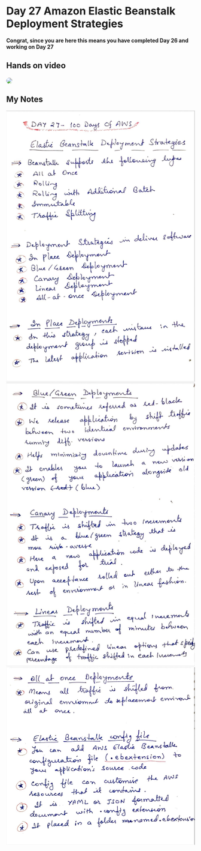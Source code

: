 # Day 27 Amazon Elastic Beanstalk Deployment Strategies

**Congrat, since you are here this means you have completed Day 26 and working on Day 27**

## Hands on video
<a href="https://youtu.be/8DX_QdfCZTQ">
<img src="https://i3.ytimg.com/vi/8DX_QdfCZTQ/hqdefault.jpg" align="center" width="200" style="border-radius:40px" />
</a>

## My Notes
  ![1](./images/4917d14cddf21f7d523f99985dfcb979adbabc49.jpeg)
  ![2](./images/fdd34d68420fdc2da4931900175d72dec689f709.jpeg)
  ![3](./images/4208b0ac29338b9a54c64845318b14a67e33b8ee.jpeg)
